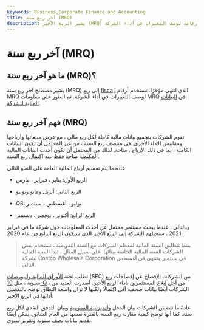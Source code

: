 ```yaml
---
keywords: Business,Corporate Finance and Accounting
title: آخر ربع سنة (MRQ)
description: يشير الربع الأخير (MRQ) إلى آخر ربع مالي تم الانتهاء منه باستخدام أرقامه لوصف التغيرات في أداء الشركة.
---
```


# آخر ربع سنة (MRQ)
## ما هو آخر ربع سنة (MRQ)؟

يشير مصطلح آخر ربع سنة (MRQ) إلى ربع [fisca](/quarter) [l](/quarter) الذي انتهى مؤخرًا. تستخدم أرقام MRQ لوصف التغييرات في أداء الشركة. تم العثور على معلومات MRQ في [البيانات المالية للشركة](/financial-statements).

## فهم آخر ربع سنة (MRQ)

تقوم الشركات بتجميع بيانات مالية كاملة لكل ربع مالي ، مع عرض مبيعاتها وأرباحها ومقاييس الأداء الأخرى. في منتصف ربع السنة ، من غير المحتمل أن تكون البيانات الكاملة ، بما في ذلك الأرباح ، متاحة. لذلك من المحتمل أن تكون أحدث البيانات المالية المكتملة متاحة فقط عند اكتمال ربع السنة.

عادة ما يتم تقسيم أرباع المالية العامة على النحو التالي:

- الربع الأول: يناير ، فبراير ، مارس

- الربع الثاني: أبريل ومايو ويونيو

- Q3: يوليو ، أغسطس ، سبتمبر

- الربع الرابع: أكتوبر ، نوفمبر ، ديسمبر

وبالتالي ، عندما يبحث مستثمر محتمل عن أحدث المعلومات حول شركة ما في فبراير 2021 ، ستحيلهم الشركة إلى الربع الأخير الذي سيكون الربع الرابع من عام 2020.

> بينما تتطابق السنة المالية لمعظم الشركات مع السنة التقويمية ، تستخدم بعض الشركات السنة المالية الخاصة ببنائها. على سبيل المثال ، تبدأ السنة المالية لشركة Costco Wholesale Corporation في سبتمبر وتنتهي في أغسطس التالي.

>

>

>

>

تطلب لجنة [الأوراق المالية والبورصات](/sec) (SEC) من الشركات الإفصاح عن إفصاحات ربع سنوية ، مثل [10-Q](/10q) ، من أجل إبلاغ المستثمرين بأداء الربع الأخير. أصدرت العديد من الشركات أيضًا بيانات صحفية أقل اكتمالًا ولكنها لا تزال واسعة النطاق توضح بالتفصيل أدائها في الربع الأخير.

عادةً ما تتضمن الشركات بيان الدخل [والميزانية العمومية](/balancesheet) وبيان التدفق النقدي لكل ربع سنة. كما أنها توضح كيفية مقارنة ربع السنة بالفترة نفسها من العام السابق. يمكن أيضًا تقديم بيانات نصف سنوية وتقرير سنوي.

